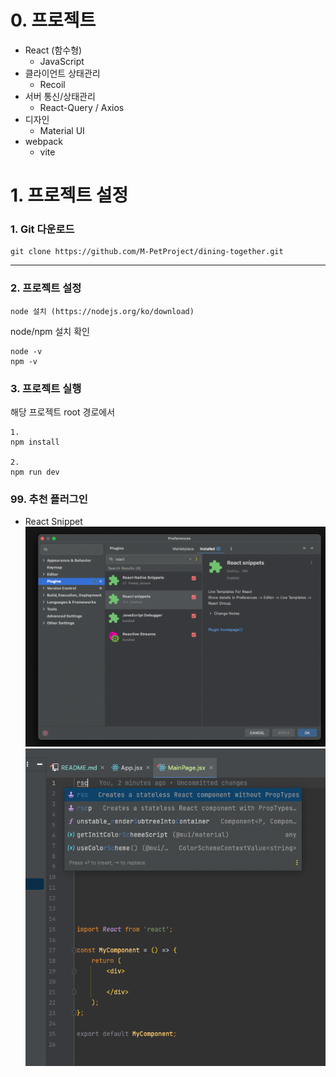# 0. 프로젝트
- React (함수형)
  - JavaScript
- 클라이언트 상태관리
  - Recoil
- 서버 통신/상태관리
  - React-Query / Axios
- 디자인
  - Material UI
- webpack
  - vite

# 1. 프로젝트 설정


### 1. Git 다운로드
```angular2html
git clone https://github.com/M-PetProject/dining-together.git
```
---

### 2. 프로젝트 설정
```angular2html
node 설치 (https://nodejs.org/ko/download)
```

node/npm 설치 확인
```
node -v
npm -v
```

### 3. 프로젝트 실행
해당 프로젝트 root 경로에서
```angular2html
1.
npm install

2. 
npm run dev
```

### 99. 추천 플러그인
- React Snippet
![img.png](img.png)
![img_1.png](img_1.png)
